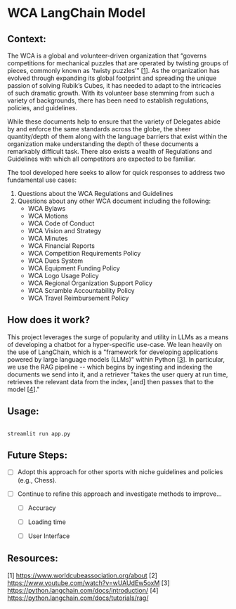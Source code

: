 
# WCA LangChain Model

  

## Context:

  

The WCA is a global and volunteer-driven organization that “governs competitions for mechanical puzzles that are operated by twisting groups of pieces, commonly known as 'twisty puzzles’” [[1](https://www.worldcubeassociation.org/about)]. As the organization has evolved through expanding its global footprint and spreading the unique passion of solving Rubik’s Cubes, it has needed to adapt to the intricacies of such dramatic growth. With its volunteer base stemming from such a variety of backgrounds, there has been need to establish regulations, policies, and guidelines.

While these documents help to ensure that the variety of Delegates abide by and enforce the same standards across the globe, the sheer quantity/depth of them along with the language barriers that exist within the organization make understanding the depth of these documents a remarkably difficult task. There also exists a wealth of Regulations and Guidelines with which all competitors are expected to be familiar. 

  

The tool developed here seeks to allow for quick responses to address two fundamental use cases:

 1. Questions about the WCA Regulations and Guidelines
 2. Questions about any other WCA document including the following:
    - WCA Bylaws
    - WCA Motions
    - WCA Code of Conduct
    - WCA Vision and Strategy
    - WCA Minutes
    - WCA Financial Reports
    - WCA Competition Requirements Policy
    - WCA Dues System
    - WCA Equipment Funding Policy
    - WCA Logo Usage Policy
    - WCA Regional Organization Support Policy
    - WCA Scramble Accountability Policy
    - WCA Travel Reimbursement Policy
  

## How does it work?

This project leverages the surge of popularity and utility in LLMs as a means of developing a chatbot for a hyper-specific use-case. We lean heavily on the use of LangChain, which is a "framework for developing applications powered by large language models (LLMs)" within Python [[3](https://python.langchain.com/docs/introduction/)]. In particular, we use the RAG pipeline -- which begins by ingesting and indexing the documents we send into it, and a retriever "takes the user query at run time, retrieves the relevant data from the index, [and] then passes that to the model [[4](https://python.langchain.com/docs/tutorials/rag/)]."

## Usage:

  

```

streamlit run app.py

```


  

## Future Steps:

  

- [ ] Adopt this approach for other sports with niche guidelines and policies (e.g., Chess).

- [ ] Continue to refine this approach and investigate methods to improve...
	- [ ] Accuracy
	- [ ] Loading time
	- [ ] User Interface


## Resources:

  

[1] https://www.worldcubeassociation.org/about
[2] https://www.youtube.com/watch?v=wUAUdEw5oxM
[3] https://python.langchain.com/docs/introduction/
[4] https://python.langchain.com/docs/tutorials/rag/